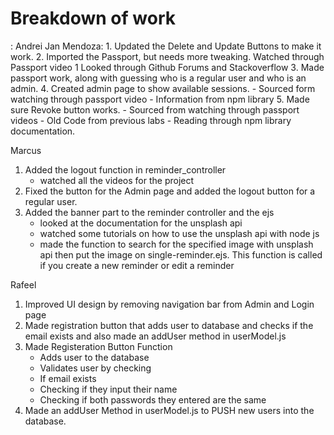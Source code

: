<h1>Breakdown of work</h1>:
Andrei Jan Mendoza:
1. Updated the Delete and Update Buttons to make it work. 
2. Imported the Passport, but needs more tweaking.
    Watched through Passport video 1
    Looked through Github Forums and Stackoverflow
3. Made passport work, along with guessing who is a regular user and who is an admin. 
4. Created admin page to show available sessions. 
    - Sourced form watching through passport video
    - Information from npm library
5. Made sure Revoke button works. 
    - Sourced from watching through passport videos
    - Old Code from previous labs
    - Reading through npm library documentation.

Marcus
1. Added the logout function in reminder_controller
    - watched all the videos for the project
2. Fixed the button for the Admin page and added the logout button for a regular user.
3. Added the banner part to the reminder controller and the ejs
    - looked at the documentation for the unsplash api
    - watched some tutorials on how to use the unsplash api with node js
    - made the function to search for the specified image with unsplash api then put the image on single-reminder.ejs. This function is called if you create a new reminder or edit a reminder


Rafeel
1. Improved UI design by removing navigation bar from Admin and Login page
2. Made registration button that adds user to database and checks if the email exists and also made an addUser method in userModel.js
3. Made Registeration Button Function
    - Adds user to the database
    - Validates user by checking
    - If email exists
    - Checking if they input their name
    - Checking if both passwords they entered are the same
4. Made an addUser Method in userModel.js to PUSH new users into the database. 
 
 
